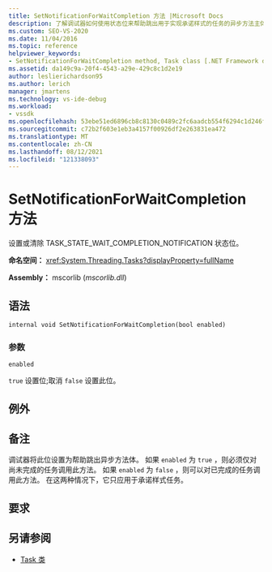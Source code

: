 ```yaml
---
title: SetNotificationForWaitCompletion 方法 |Microsoft Docs
description: 了解调试器如何使用状态位来帮助跳出用于实现承诺样式的任务的异步方法主体。
ms.custom: SEO-VS-2020
ms.date: 11/04/2016
ms.topic: reference
helpviewer_keywords:
- SetNotificationForWaitCompletion method, Task class [.NET Framework debug engines]
ms.assetid: da149c9a-20f4-4543-a29e-429c8c1d2e19
author: leslierichardson95
ms.author: lerich
manager: jmartens
ms.technology: vs-ide-debug
ms.workload:
- vssdk
ms.openlocfilehash: 53ebe51ed6896cb8c8130c0489c2fc6aadcb554f6294c1d246f03ff349e82d31
ms.sourcegitcommit: c72b2f603e1eb3a4157f00926df2e263831ea472
ms.translationtype: MT
ms.contentlocale: zh-CN
ms.lasthandoff: 08/12/2021
ms.locfileid: "121338093"
---
```

# <a name="setnotificationforwaitcompletion-method"></a>SetNotificationForWaitCompletion 方法
设置或清除 TASK_STATE_WAIT_COMPLETION_NOTIFICATION 状态位。

 **命名空间：** <xref:System.Threading.Tasks?displayProperty=fullName>

 **Assembly：** mscorlib (*mscorlib.dll*) 

## <a name="syntax"></a>语法

```vb
internal void SetNotificationForWaitCompletion(bool enabled)
```

### <a name="parameters"></a>参数
 `enabled`

 `true` 设置位;取消 `false` 设置此位。

## <a name="exceptions"></a>例外

## <a name="remarks"></a>备注
 调试器将此位设置为帮助跳出异步方法体。 如果 `enabled` 为 `true` ，则必须仅对尚未完成的任务调用此方法。 如果 `enabled` 为 `false` ，则可以对已完成的任务调用此方法。 在这两种情况下，它只应用于承诺样式任务。

## <a name="requirements"></a>要求

## <a name="see-also"></a>另请参阅
- [Task 类](../../extensibility/debugger/task-class-internal-members.md)
